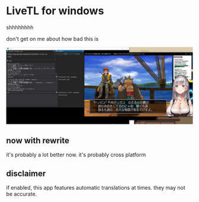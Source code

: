 # LiveTL for windows

shhhhhhhh

don't get on me about how bad this is

![screenshot](screenshot.png)

## now with rewrite

it's probably a lot better now. it's probably cross platform

## disclaimer

if enabled, this app features automatic translations at times. they may not be accurate.
